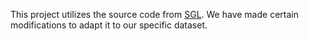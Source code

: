 This project utilizes the source code from [SGL](https://github.com/wujcan/SGL-TensorFlow). We have made certain modifications to adapt it to our specific dataset.